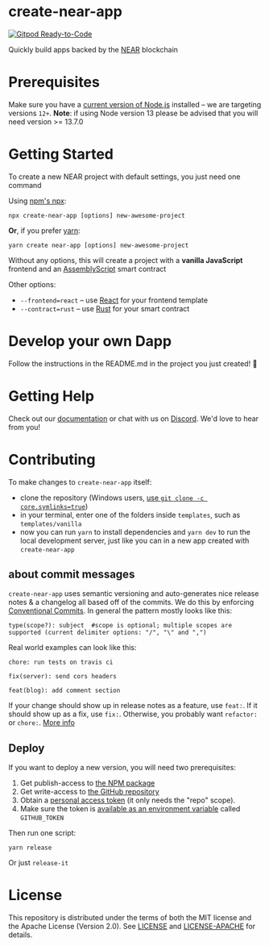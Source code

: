 create-near-app
===============
[![Gitpod Ready-to-Code](https://img.shields.io/badge/Gitpod-Ready--to--Code-blue?logo=gitpod)](https://gitpod.io/#https://github.com/nearprotocol/create-near-app) 

Quickly build apps backed by the [NEAR](https://near.org) blockchain


Prerequisites
=============

Make sure you have a [current version of Node.js](https://nodejs.org/en/about/releases/) installed – we are targeting versions `12+`.
**Note**: if using Node version 13 please be advised that you will need version >= 13.7.0


Getting Started
===============

To create a new NEAR project with default settings, you just need one command

Using [npm's npx](https://blog.npmjs.org/post/162869356040/introducing-npx-an-npm-package-runner):

    npx create-near-app [options] new-awesome-project

**Or**, if you prefer [yarn](https://classic.yarnpkg.com/en/docs/cli/create/):

    yarn create near-app [options] new-awesome-project

Without any options, this will create a project with a **vanilla JavaScript** frontend and an [AssemblyScript](https://docs.near.org/docs/develop/contracts/as/intro) smart contract

Other options:

* `--frontend=react` – use [React](https://reactjs.org/) for your frontend template
* `--contract=rust` – use [Rust](https://docs.near.org/docs/develop/contracts/rust/near-sdk-rs) for your smart contract


Develop your own Dapp
=====================

Follow the instructions in the README.md in the project you just created! 🚀


Getting Help
============

Check out our [documentation](https://docs.near.org) or chat with us on [Discord](http://near.chat). We'd love to hear from you!


Contributing
============

To make changes to `create-near-app` itself:

* clone the repository (Windows users, [use `git clone -c core.symlinks=true`](https://stackoverflow.com/a/42137273/249801))
* in your terminal, enter one of the folders inside `templates`, such as `templates/vanilla`
* now you can run `yarn` to install dependencies and `yarn dev` to run the local development server, just like you can in a new app created with `create-near-app`


about commit messages
---------------------

`create-near-app` uses semantic versioning and auto-generates nice release notes & a changelog all based off of the commits. We do this by enforcing [Conventional Commits](https://www.conventionalcommits.org/en/v1.0.0/). In general the pattern mostly looks like this:

    type(scope?): subject  #scope is optional; multiple scopes are supported (current delimiter options: "/", "\" and ",")

Real world examples can look like this:

    chore: run tests on travis ci

    fix(server): send cors headers

    feat(blog): add comment section

If your change should show up in release notes as a feature, use `feat:`. If it should show up as a fix, use `fix:`. Otherwise, you probably want `refactor:` or `chore:`. [More info](https://github.com/conventional-changelog/commitlint/#what-is-commitlint)


Deploy
------

If you want to deploy a new version, you will need two prerequisites:

1. Get publish-access to [the NPM package](https://www.npmjs.com/package/near-api-js)
2. Get write-access to [the GitHub repository](https://github.com/near/near-api-js)
3. Obtain a [personal access token](https://gitlab.com/profile/personal_access_tokens) (it only needs the "repo" scope).
4. Make sure the token is [available as an environment variable](https://github.com/release-it/release-it/blob/master/docs/environment-variables.md) called `GITHUB_TOKEN`

Then run one script:

    yarn release

Or just `release-it`


License
=======

This repository is distributed under the terms of both the MIT license and the Apache License (Version 2.0).
See [LICENSE](LICENSE) and [LICENSE-APACHE](LICENSE-APACHE) for details.
